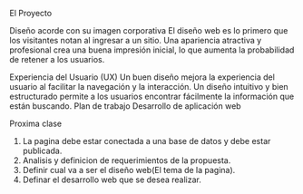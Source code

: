 El Proyecto

Diseño acorde con su imagen corporativa
El diseño web es lo primero que los visitantes notan al ingresar a un sitio. Una apariencia atractiva y profesional crea una buena impresión inicial, lo que aumenta la probabilidad de retener a los usuarios.

Experiencia del Usuario (UX)
Un buen diseño mejora la experiencia del usuario al facilitar la navegación y la interacción. Un diseño intuitivo y bien estructurado permite a los usuarios encontrar fácilmente la información que están buscando.
Plan de trabajo
Desarrollo de aplicación web


Proxima clase 
  1) La pagina debe estar conectada a una base de datos y debe estar publicada.
  2) Analisis y definicion de requerimientos de la propuesta.
  3) Definir cual va a ser el diseño web(El tema de la pagina).
  4) Definar el desarrollo web que se desea realizar.
